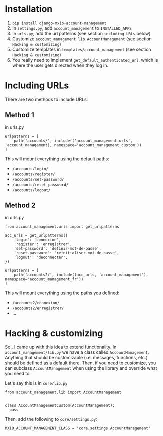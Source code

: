 # Installation

1. `pip install django-mxio-account-management`
2. In `settings.py`, add `account_management` to `INSTALLED_APPS`
3. In `urls.py`, add the url patterns (see section `including URLs` below)
4. Customize `account_management.lib.AccountManagement` (see section `Hacking & customizing`)
5. Customize templates in `templates/account_management` (see section `Hacking & customizing`)
6. You really need to implement `get_default_authenticated_url`, which is where the user gets directed when they log in.


# Including URLs

There are two methods to include URLs:

## Method 1

in urls.py

```
urlpatterns = [
    path('accounts/', include(('account_management.urls', 'account_management), namespace='account_management_custom'))
]
```

This will mount everything using the default paths:

- `/accounts/login/`
- `/accounts/register/`
- `/accounts/set-password/`
- `/accounts/reset-password/`
- `/accounts/logout/`


## Method 2

in urls.py

```
from account_management.urls import get_urlpatterns

acc_urls = get_urlpatterns({
    'login': 'connexion',
    'register': 'enregistrer',
    'set-password': 'definir-mot-de-passe',
    'reset-password': 'reinitialiser-mot-de-passe',
    'logout': 'deconnecter',
})

urlpatterns = [
    path('accounts2/', include((acc_urls, 'account_management'), namespace='account_management_fr'))
]

```

This will mount everything using the paths you defined:

- `/accounts2/connexion/`
- `/accounts2/enregistrer/`
- ...


# Hacking & customizing

So.. I came up with this idea to extend functionality. In `account_management/lib.py` we have a class called `AccountManagement`. Anything that should be customizable (i.e. messages, functions, etc.) should be defined as a default there. Then, if you need to customize, you can subclass `AccountManagement` when using the library and override what you need to.


Let's say this is in `core/lib.py`

```
from account_management.lib import AccountManagement


class AccountManagementCustom(AccountManagement):
  pass
```

Then, add the following to `core/settings.py`:

```
MXIO_ACCOUNT_MANAGEMENT_CLASS = 'core.settings.AccountManagement'
```

